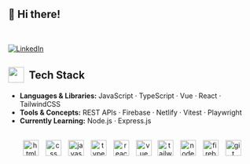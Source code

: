 ## 👋 Hi there!

</br>

[![LinkedIn](https://img.shields.io/badge/LinkedIn-0077B5?style=flat&logo=linkedin&logoColor=white)](https://linkedin.com/in/houssamouhra)

<div class="markdown-heading" dir="auto">
  <h2
    style="display: flex; align-items: center"
    tabindex="-1"
    class="heading-element"
    dir="auto"
  >
    <a
      target="_blank"
      rel="noopener noreferrer nofollow"
      style="padding-right: 10px"
      ><img
        src="https://camo.githubusercontent.com/83175ae7afae2cc167f8c3e4b65c761129f1a616c98c784730dc5657972a7eb4/68747470733a2f2f6769746875622d70726f64756374696f6e2d757365722d61737365742d3632313064662e73332e616d617a6f6e6177732e636f6d2f3130393830313532322f3235393434353533382d31326639396330642d636232362d343663362d386238632d3938663235343739353637322e676966"
        width="32px"
        height="32px"
        valign="middle"
        style="max-width: 100%; height: auto; max-height: 32px"
    /></a>
    Tech Stack
  </h2>
</div>

- **Languages & Libraries:** JavaScript · TypeScript · Vue · React · TailwindCSS
- **Tools & Concepts:** REST APIs · Firebase · Netlify · Vitest · Playwright
- **Currently Learning:** Node.js · Express.js 

</br>

<div align="center" dir="auto">
  <img
    src="https://github.com/user-attachments/assets/30186c5f-8fda-4368-9ac2-0dd1cbc62221"
    height="32"
    width="32"
    alt="html"
    title="html"
    style="margin-right: 10px"
  />
  <img
    src="https://github.com/user-attachments/assets/e746c93c-96dc-4223-8574-66254a9b6b00"
    height="32"
    width="32"
    alt="css"
    title="css"
    style="margin-right: 10px;"
  />
  <img
    src="https://github.com/user-attachments/assets/23dcfdc6-27a3-4cc2-a1cc-4d7d104976d3"
    height="32"
    width="32"
    alt="javascript"
    title="javascript"
    style="margin-right: 10px"
  />
  <img
    src="https://github.com/user-attachments/assets/c4762b03-a98d-4f39-9aa0-cc4337934a0d"
    height="32"
    width="32"
    alt="typescript"
    title="typescript"
    style="margin-right: 10px"
  />
  <img
    src="https://github.com/user-attachments/assets/1acaad56-d43d-42ed-9a4e-f0c39af2e6c4"
    height="32"
    width="32"
    alt="react"
    title="react"
    style="margin-right: 10px"
  />
  <img
    src="https://github.com/user-attachments/assets/b1a88339-3f0f-4ab6-bb78-f842f33cba62"
    height="32"
    width="32"
    alt="vue"
    title="vue"
    style="margin-right: 8px"
  />
  <img
    src="https://github.com/user-attachments/assets/f3cd1ed3-3e7c-43bc-8050-419dc9212a30"
    height="32"
    width="32"
    alt="tailwindcss"
    title="tailwindcss"
    style="margin-right: 10px"
  />
  <img
    src="https://github.com/user-attachments/assets/52daf937-f17f-4a9b-ac65-a13b515808d9"
    height="32"
    width="32"
    alt="nodejs"
    title="nodejs"
    style="margin-right: 10px"
  />
  <img
    src="https://github.com/user-attachments/assets/4fce173e-a54c-4ccd-88e9-28254066a2f8"
    height="32"
    width="32"
    alt="firebase"
    title="firebase"
    style="margin-right: 10px"
  />
  <img
    src="https://github.com/user-attachments/assets/d4447fbe-7b59-4ff3-943e-90cf59021749"
    height="32"
    width="32"
    alt="git"
    title="git"
  />
</div>

